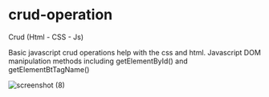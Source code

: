 # crud-operation
Crud (Html - CSS - Js)

Basic javascript crud operations help with the css and html. Javascript DOM manipulation methods including getElementById() and getElementBtTagName()

![screenshot (8)](https://user-images.githubusercontent.com/71307225/156437390-b3e8f344-fbdd-4c44-810d-64b8efa6e0b0.png)
